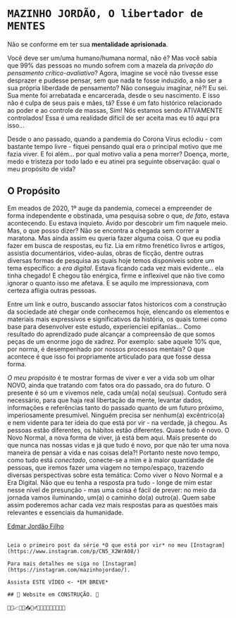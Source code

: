 # `MAZINHO JORDÃO, O libertador de MENTES`

Não se conforme em ter sua **mentalidade aprisionada**.

Você deve ser um/uma humano/humana normal, não é?
Mas você sabia que 99% das pessoas no mundo sofrem com a mazela da _privação do pensamento crítico-avaliativo_?
Agora, imagine se você não tivesse esse desprazer e pudesse pensar, sem que nada te fosse induzido, a não ser a sua própria liberdade de pensamento?
Não conseguiu imaginar, né?! Eu sei.
Sua mente foi arrebatada e encarcerada, desde o seu nascimento. E isso não é culpa de seus pais e mães, tá? Esse é um fato histórico relacionado ao poder e ao controle de massas,
Sim! Nós estamos sendo ATIVAMENTE controlados! Essa é uma realidade difícil de ser aceita mas eu tô aqui pra isso...

Desde o ano passado, quando a pandemia do Corona Vírus eclodiu - com bastante tempo livre - fiquei pensando qual era o principal motivo que me fazia viver.
E foi além... por qual motivo valia a pena morrer? 
Doença, morte, medo e tristeza por todo lado e eu atinei pra seguinte observação:
qual o meu propósito de vida?


## O Propósito

Em meados de 2020, 1º auge da pandemia, comecei a empreender de forma independente e obstinada, uma pesquisa sobre o que, *de fato*, estava acontecendo. Eu estava inquieto. Ávido por descobrir um fim naquele meio. Mas, o que posso dizer? Não se encontra a chegada sem correr a maratona. Mas ainda assim eu queria fazer alguma coisa. O que eu podia fazer em busca de respostas, eu fiz. Lia em ritmo frenético livros e artigos, assistia documentários, video-aulas, obras de ficção, dentre outras diversas formas de pesquisa as quais hoje temos disponíveis sobre um tema específico: a _era digital_. Estava ficando cada vez mais evidente... ela tinha chegado! E chegou tão enérgica, firme e inflexível que não tive como ignorar o quanto isso me afetava. E se aquilo me impressionava, com certeza afligia outras pessoas.

Entre um link e outro, buscando associar fatos historicos com a construção da sociedade até chegar onde conhecemos hoje, elencando os elementos e materiais mais expressivos e significativos da história, os quais tomei como base para desenvolver este estudo, experienciei epifanias... Como resultado do aprendizado pude alcançar a compreensão de que somos peças de um enorme jogo de xadrez. Por exemplo: sabe aquele 10% que, por norma, é desempenhado por nossos processos mentais? O que acontece é que isso foi propriamente articulado para que fosse dessa forma.

*O meu propósito* é te mostrar formas de viver e ver a vida sob um olhar NOVO, ainda que tratando com fatos ora do passado, ora do futuro.
O presente é só um e vivemos nele, cada um(a) no(a) seu(sua). Contudo será necessário, para que haja real libertação da mente, levantar dados, informações e referências tanto do passado quanto de um futuro próximo, imperiosamente presumível. 
Ninguém precisa ser nenhum(a) excêntrico(a) e nem vidente para ter ideia do que está por vir - na verdade, já chegou. As pessoas estão diferentes, os hábitos estão diferentes. Quase tudo é novo. O Novo Normal, a nova forma de viver, já está bem aqui. Mais presente do que nunca nas nossas vidas e já que tudo é novo, por que não ter uma nova maneira de pensar a vida e nas coisas dela?! Portanto neste novo tempo, como tudo está _conectado_, conecte-se a mim e à maior quantidade de pessoas, que iremos fazer uma viagem no tempo/espaço, trazendo diversas perspectivas sobre esta temática: Como viver o Novo Normal e a Era Digital.
Não que eu tenha a resposta pra tudo - longe de mim estar nesse nível de presunção - mas uma coisa é fácil de prever: no meio da jornada vamos iluminando, um(a) o caminho do(a) outro(a). Quem sabe assim poderemos achar cada vez mais respostas para as questões mais relevantes e essenciais da humanidade.


[Edmar Jordão Filho](https://facebook.com/edmarjordao.filho/)
```

Leia o primeiro post da série *O que está por vir* no meu [Instagram](https://www.instagram.com/p/CN5_X2WrA08/)

Para mais detalhes me siga no [Instagram](https://instagram.com/mazinhojordao/).

Assista ESTE VÍDEO <- *EM BREVE*

## 🚨 Website em CONSTRUÇÃO. 🚨

👨‍💻📈👨‍🔧📥👷‍♂️📐🧑‍🚀📏👨‍🏫🎯👨‍🎤

